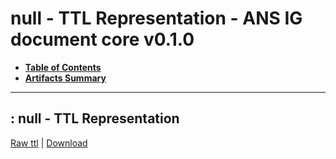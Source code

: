 # null - TTL Representation - ANS IG document core v0.1.0

* [**Table of Contents**](toc.md)
* [**Artifacts Summary**](artifacts.md)
* ****

## : null - TTL Representation

[Raw ttl](Binary-eP-MED-DM-2024.01-PosoStruct.ttl) | [Download](Binary-eP-MED-DM-2024.01-PosoStruct.ttl)

